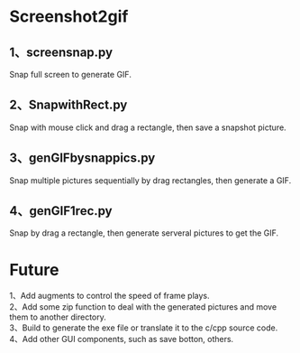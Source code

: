 # Screenshot2gif
## 1、screensnap.py
  Snap full screen to generate GIF.
## 2、SnapwithRect.py
  Snap with mouse click and drag a rectangle, then save a snapshot picture.
## 3、genGIFbysnappics.py
  Snap multiple pictures sequentially by drag rectangles, then generate a GIF.
## 4、genGIF1rec.py
  Snap by drag a rectangle, then generate serveral pictures to get the GIF.

# Future
1、Add augments to control the speed of frame plays.  
2、Add some zip function to deal with the generated pictures and move them to another directory.  
3、Build to generate the exe file or translate it to the c/cpp source code.  
4、Add other GUI components, such as save botton, others.   
